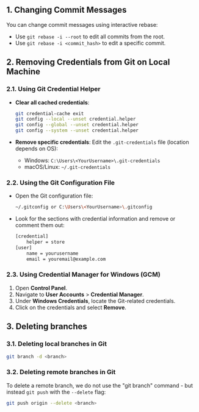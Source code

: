 ## 1. Changing Commit Messages

You can change commit messages using interactive rebase:

- Use `git rebase -i --root` to edit all commits from the root.
- Use `git rebase -i <commit_hash>` to edit a specific commit.

## 2. Removing Credentials from Git on Local Machine

### 2.1. Using Git Credential Helper

- **Clear all cached credentials**:

  ```sh
  git credential-cache exit
  git config --local --unset credential.helper
  git config --global --unset credential.helper
  git config --system --unset credential.helper
  ```

- **Remove specific credentials**: Edit the `.git-credentials` file (location depends on OS):
  - Windows: `C:\Users\<YourUsername>\.git-credentials`
  - macOS/Linux: `~/.git-credentials`

### 2.2. Using the Git Configuration File

- Open the Git configuration file:

  ```sh
  ~/.gitconfig or C:\Users\<YourUsername>\.gitconfig
  ```

- Look for the sections with credential information and remove or comment them out:

  ```sh
  [credential]
      helper = store
  [user]
      name = yourusername
      email = youremail@example.com
  ```

### 2.3. Using Credential Manager for Windows (GCM)

1. Open **Control Panel**.
2. Navigate to **User Accounts** > **Credential Manager**.
3. Under **Windows Credentials**, locate the Git-related credentials.
4. Click on the credentials and select **Remove**.

## 3. Deleting branches

### 3.1. Deleting local branches in Git

```sh
git branch -d <branch>
```

### 3.2. Deleting remote branches in Git

To delete a remote branch, we do not use the "git branch" command - but instead `git push` with the `--delete` flag:

```sh
git push origin --delete <branch>
```
